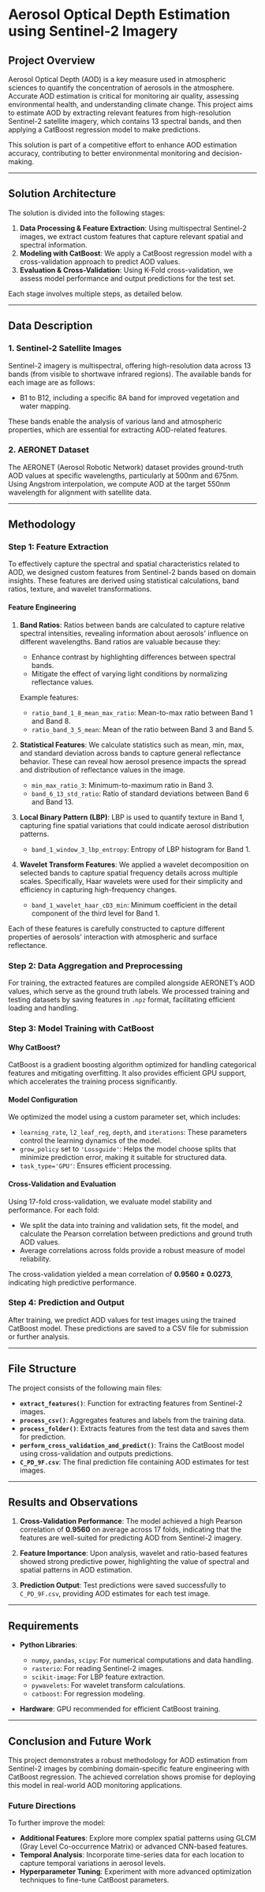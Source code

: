 # Aerosol Optical Depth Estimation using Sentinel-2 Imagery

## Project Overview

Aerosol Optical Depth (AOD) is a key measure used in atmospheric sciences to quantify the concentration of aerosols in the atmosphere. Accurate AOD estimation is critical for monitoring air quality, assessing environmental health, and understanding climate change. This project aims to estimate AOD by extracting relevant features from high-resolution Sentinel-2 satellite imagery, which contains 13 spectral bands, and then applying a CatBoost regression model to make predictions.

This solution is part of a competitive effort to enhance AOD estimation accuracy, contributing to better environmental monitoring and decision-making.

---

## Solution Architecture

The solution is divided into the following stages:

1. **Data Processing & Feature Extraction**: Using multispectral Sentinel-2 images, we extract custom features that capture relevant spatial and spectral information.
2. **Modeling with CatBoost**: We apply a CatBoost regression model with a cross-validation approach to predict AOD values.
3. **Evaluation & Cross-Validation**: Using K-Fold cross-validation, we assess model performance and output predictions for the test set.

Each stage involves multiple steps, as detailed below.

---

## Data Description

### 1. Sentinel-2 Satellite Images
Sentinel-2 imagery is multispectral, offering high-resolution data across 13 bands (from visible to shortwave infrared regions). The available bands for each image are as follows:
- B1 to B12, including a specific 8A band for improved vegetation and water mapping.

These bands enable the analysis of various land and atmospheric properties, which are essential for extracting AOD-related features.

### 2. AERONET Dataset
The AERONET (Aerosol Robotic Network) dataset provides ground-truth AOD values at specific wavelengths, particularly at 500nm and 675nm. Using Angstrom interpolation, we compute AOD at the target 550nm wavelength for alignment with satellite data.

---

## Methodology

### Step 1: Feature Extraction

To effectively capture the spectral and spatial characteristics related to AOD, we designed custom features from Sentinel-2 bands based on domain insights. These features are derived using statistical calculations, band ratios, texture, and wavelet transformations.

#### Feature Engineering

1. **Band Ratios**: Ratios between bands are calculated to capture relative spectral intensities, revealing information about aerosols' influence on different wavelengths. Band ratios are valuable because they:
   - Enhance contrast by highlighting differences between spectral bands.
   - Mitigate the effect of varying light conditions by normalizing reflectance values.

   Example features:
   - `ratio_band_1_8_mean_max_ratio`: Mean-to-max ratio between Band 1 and Band 8.
   - `ratio_band_3_5_mean`: Mean of the ratio between Band 3 and Band 5.

2. **Statistical Features**: We calculate statistics such as mean, min, max, and standard deviation across bands to capture general reflectance behavior. These can reveal how aerosol presence impacts the spread and distribution of reflectance values in the image.
   - `min_max_ratio_3`: Minimum-to-maximum ratio in Band 3.
   - `band_6_13_std_ratio`: Ratio of standard deviations between Band 6 and Band 13.

3. **Local Binary Pattern (LBP)**: LBP is used to quantify texture in Band 1, capturing fine spatial variations that could indicate aerosol distribution patterns. 
   - `band_1_window_3_lbp_entropy`: Entropy of LBP histogram for Band 1.

4. **Wavelet Transform Features**: We applied a wavelet decomposition on selected bands to capture spatial frequency details across multiple scales. Specifically, Haar wavelets were used for their simplicity and efficiency in capturing high-frequency changes.
   - `band_1_wavelet_haar_cD3_min`: Minimum coefficient in the detail component of the third level for Band 1.

Each of these features is carefully constructed to capture different properties of aerosols' interaction with atmospheric and surface reflectance.

### Step 2: Data Aggregation and Preprocessing

For training, the extracted features are compiled alongside AERONET’s AOD values, which serve as the ground truth labels. We processed training and testing datasets by saving features in `.npz` format, facilitating efficient loading and handling.

### Step 3: Model Training with CatBoost

#### Why CatBoost?
CatBoost is a gradient boosting algorithm optimized for handling categorical features and mitigating overfitting. It also provides efficient GPU support, which accelerates the training process significantly.

#### Model Configuration
We optimized the model using a custom parameter set, which includes:
   - `learning_rate`, `l2_leaf_reg`, `depth`, and `iterations`: These parameters control the learning dynamics of the model.
   - `grow_policy` set to `'Lossguide'`: Helps the model choose splits that minimize prediction error, making it suitable for structured data.
   - `task_type='GPU'`: Ensures efficient processing.

#### Cross-Validation and Evaluation
Using 17-fold cross-validation, we evaluate model stability and performance. For each fold:
   - We split the data into training and validation sets, fit the model, and calculate the Pearson correlation between predictions and ground truth AOD values.
   - Average correlations across folds provide a robust measure of model reliability.

The cross-validation yielded a mean correlation of **0.9560 ± 0.0273**, indicating high predictive performance.

### Step 4: Prediction and Output

After training, we predict AOD values for test images using the trained CatBoost model. These predictions are saved to a CSV file for submission or further analysis.

---

## File Structure

The project consists of the following main files:

- **`extract_features()`**: Function for extracting features from Sentinel-2 images.
- **`process_csv()`**: Aggregates features and labels from the training data.
- **`process_folder()`**: Extracts features from the test data and saves them for prediction.
- **`perform_cross_validation_and_predict()`**: Trains the CatBoost model using cross-validation and outputs predictions.
- **`C_PD_9F.csv`**: The final prediction file containing AOD estimates for test images.

---

## Results and Observations

1. **Cross-Validation Performance**: The model achieved a high Pearson correlation of **0.9560** on average across 17 folds, indicating that the features are well-suited for predicting AOD from Sentinel-2 imagery.
   
2. **Feature Importance**: Upon analysis, wavelet and ratio-based features showed strong predictive power, highlighting the value of spectral and spatial patterns in AOD estimation.

3. **Prediction Output**: Test predictions were saved successfully to `C_PD_9F.csv`, providing AOD estimates for each test image.

---

## Requirements

- **Python Libraries**:
  - `numpy`, `pandas`, `scipy`: For numerical computations and data handling.
  - `rasterio`: For reading Sentinel-2 images.
  - `scikit-image`: For LBP feature extraction.
  - `pywavelets`: For wavelet transform calculations.
  - `catboost`: For regression modeling.

- **Hardware**: GPU recommended for efficient CatBoost training.

---

## Conclusion and Future Work

This project demonstrates a robust methodology for AOD estimation from Sentinel-2 images by combining domain-specific feature engineering with CatBoost regression. The achieved correlation shows promise for deploying this model in real-world AOD monitoring applications.

### Future Directions
To further improve the model:
   - **Additional Features**: Explore more complex spatial patterns using GLCM (Gray Level Co-occurrence Matrix) or advanced CNN-based features.
   - **Temporal Analysis**: Incorporate time-series data for each location to capture temporal variations in aerosol levels.
   - **Hyperparameter Tuning**: Experiment with more advanced optimization techniques to fine-tune CatBoost parameters.

